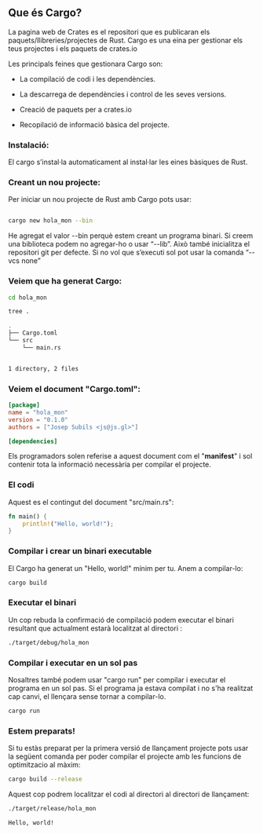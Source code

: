 ## Que és Cargo?

La pagina web de Crates es el repositori que es publicaran els paquets/llibreries/projectes de Rust. Cargo es una eina per gestionar els teus projectes i els paquets de crates.io

Les principals feines que gestionara Cargo son:

* La compilació de codi i les dependències.

* La descarrega de dependències i control de les seves versions.

* Creació de paquets per a crates.io

* Recopilació de informació bàsica del projecte.



### Instalació:

El cargo s’instal·la automaticament al instal·lar les eines bàsiques de Rust.



### Creant un nou projecte:

Per iniciar un nou projecte de Rust amb Cargo pots usar:

```sh

cargo new hola_mon --bin

```

He agregat el valor --bin perquè estem creant un programa binari. Si creem una biblioteca podem no agregar-ho o usar “--lib”. Això també inicialitza el repositori git per defecte. Si no vol que s’executi sol pot usar la comanda “--vcs none”



### Veiem que ha generat Cargo:

```sh
cd hola_mon

tree .

.
├── Cargo.toml
└── src
    └── main.rs


1 directory, 2 files
```

### Veiem el document "Cargo.toml":
```toml
[package]
name = "hola_mon"
version = "0.1.0"
authors = ["Josep Subils <js@js.gl>"]

[dependencies]
```

Els programadors solen referise a aquest document com el "**manifest**" i sol contenir tota la informació necessària per compilar el projecte.


### El codi
Aquest es el contingut del document "src/main.rs":

```rs
fn main() {
    println!("Hello, world!");
}
```

### Compilar i crear un binari executable
El Cargo ha generat un "Hello, world!" mínim per tu. Anem a compilar-lo:

```sh
cargo build
```

### Executar el binari
Un cop rebuda la confirmació de compilació podem executar el binari resultant que actualment estarà localitzat al directori :

```sh
./target/debug/hola_mon
```

### Compilar i executar en un sol pas
Nosaltres també podem usar "cargo run" per compilar i executar el programa en un sol pas. Si el programa ja estava compilat i no s'ha realitzat cap canvi, el llençara sense tornar a compilar-lo.

```sh
cargo run
```

### Estem preparats!

Si tu estàs preparat per la primera versió de llançament projecte pots usar la següent comanda per poder compilar el projecte amb les funcions de optimitzacio al màxim:

```sh
cargo build --release
```

Aquest cop podrem localitzar el codi al directori al directori de llançament:

```sh
./target/release/hola_mon
```

```sh
Hello, world!
```
